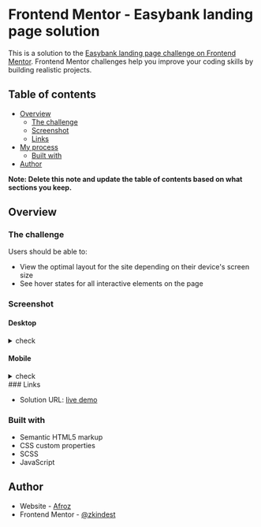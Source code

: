 # Frontend Mentor - Easybank landing page solution

This is a solution to the [Easybank landing page challenge on Frontend Mentor](https://www.frontendmentor.io/challenges/easybank-landing-page-WaUhkoDN). Frontend Mentor challenges help you improve your coding skills by building realistic projects. 

## Table of contents

- [Overview](#overview)
  - [The challenge](#the-challenge)
  - [Screenshot](#screenshot)
  - [Links](#links)
- [My process](#my-process)
  - [Built with](#built-with)
- [Author](#author)

**Note: Delete this note and update the table of contents based on what sections you keep.**

## Overview

### The challenge

Users should be able to:

- View the optimal layout for the site depending on their device's screen size
- See hover states for all interactive elements on the page

### Screenshot

#### Desktop
<details >
  <summary>check</summary>

  ![developed prototype](./developed/easybank-coded-1.png)
  ![developed prototype](./developed/easybank-coded-2.png)

</details>

#### Mobile
<details>
  <summary>check</summary>

  ![developed prototype](./developed/easybank-moble-1.png)
</details>
### Links

- Solution URL: [live demo](https://zkindest.github.io/fe-c3-easybank-site/)

### Built with

- Semantic HTML5 markup
- CSS custom properties
- SCSS
- JavaScript

## Author
- Website - [Afroz](http://zkindest.github.io/)
- Frontend Mentor - [@zkindest](https://www.frontendmentor.io/profile/zkindest)
